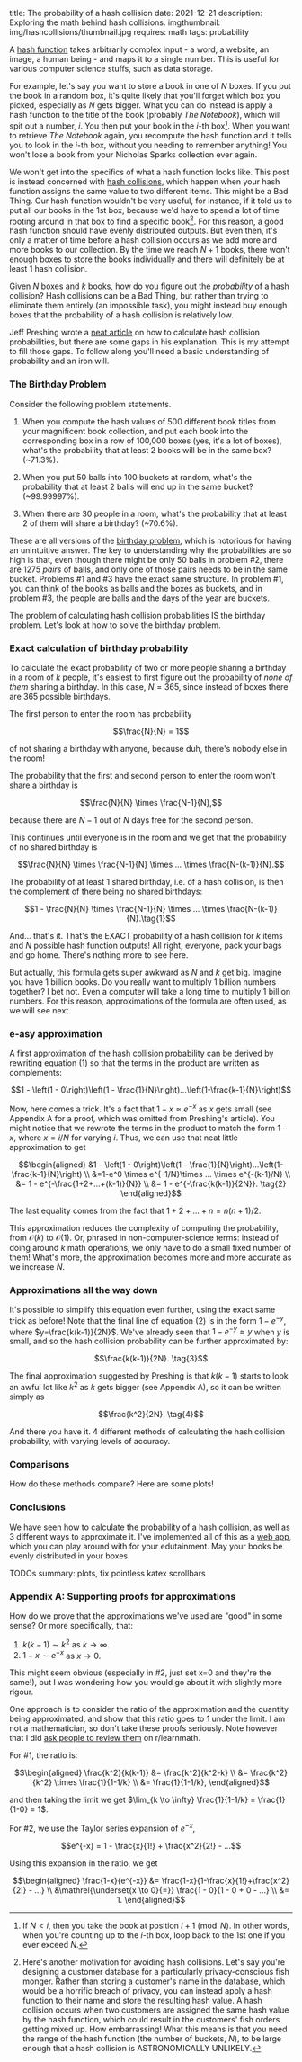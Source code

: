 title: The probability of a hash collision
date: 2021-12-21
description: Exploring the math behind hash collisions.
imgthumbnail: img/hashcollisions/thumbnail.jpg
requires: math
tags: probability

A [hash function](https://en.wikipedia.org/wiki/Hash_function) takes arbitrarily complex input - a word, a website, an image, a human being - and maps it to a single number. This is useful for various computer science stuffs, such as data storage.

For example, let's say you want to store a book in one of $`N`$ boxes. If you put the book in a random box, it's quite likely that you'll forget which box you picked, especially as $`N`$ gets bigger. What you can do instead is apply a hash function to the title of the book (probably *The Notebook*), which will spit out a number, $`i`$. You then put your book in the $`i`$-th box[^modulo]. When you want to retrieve *The Notebook* again, you recompute the hash function and it tells you to look in the $`i`$-th box, without you needing to remember anything! You won't lose a book from your Nicholas Sparks collection ever again.

We won't get into the specifics of what a hash function looks like. This post is instead concerned with [hash collisions](https://en.wikipedia.org/wiki/Hash_collision), which happen when your hash function assigns the same value to two different items. This might be a Bad Thing. Our hash function wouldn't be very useful, for instance, if it told us to put all our books in the 1st box, because we'd have to spend a lot of time rooting around in that box to find a specific book[^unique]. For this reason, a good hash function should have evenly distributed outputs. But even then, it's only a matter of time before a hash collision occurs as we add more and more books to our collection. By the time we reach $`N+1`$ books, there won't enough boxes to store the books individually and there will definitely be at least 1 hash collision.

Given $`N`$ boxes and $`k`$ books, how do you figure out the *probability* of a hash collision? Hash collisions can be a Bad Thing, but rather than trying to eliminate them entirely (an impossible task), you might instead buy enough boxes that the probability of a hash collision is relatively low.

Jeff Preshing wrote a [neat article](https://preshing.com/20110504/hash-collision-probabilities/) on how to calculate hash collision probabilities, but there are some gaps in his explanation. This is my attempt to fill those gaps. To follow along you'll need a basic understanding of probability and an iron will.

### The Birthday Problem
Consider the following problem statements.

1. When you compute the hash values of 500 different book titles from your magnificent book collection, and put each book into the corresponding box in a row of 100,000 boxes (yes, it's a lot of boxes), what's the probability that at least 2 books will be in the same box? (~71.3%).

2. When you put 50 balls into 100 buckets at random, what's the probability that at least 2 balls will end up in the same bucket? (~99.99997%).

3. When there are 30 people in a room, what's the probability that at least 2 of them will share a birthday? (~70.6%).

These are all versions of the [birthday problem](http://en.wikipedia.org/wiki/Birthday_problem), which is notorious for having an unintuitive answer. The key to understanding why the probabilities are so high is that, even though there might be only 50 balls in problem #2, there are 1275 *pairs* of balls, and only one of those pairs needs to be in the same bucket. Problems #1 and #3 have the exact same structure. In problem #1, you can think of the books as balls and the boxes as buckets, and in problem #3, the people are balls and the days of the year are buckets.

The problem of calculating hash collision probabilities IS the birthday problem. Let's look at how to solve the birthday problem.

### Exact calculation of birthday probability
To calculate the exact probability of two or more people sharing a birthday in a room of $`k`$ people, it's easiest to first figure out the probability of *none of them* sharing a birthday. In this case, $`N=365`$, since instead of boxes there are 365 possible birthdays.

The first person to enter the room has probability

```math
\frac{N}{N} = 1
```

of not sharing a birthday with anyone, because duh, there's nobody else in the room!

The probability that the first and second person to enter the room won't share a birthday is

```math
\frac{N}{N} \times \frac{N-1}{N},
```

because there are $`N-1`$ out of $`N`$ days free for the second person.

This continues until everyone is in the room and we get that the probability of no shared birthday is

```math
\frac{N}{N} \times \frac{N-1}{N} \times ... \times \frac{N-(k-1)}{N}.
```

The probability of at least 1 shared birthday, i.e. of a hash collision, is then the complement of there being no shared birthdays:

```math
1 - \frac{N}{N} \times \frac{N-1}{N} \times ... \times \frac{N-(k-1)}{N}.\tag{1}
```

And... that's it. That's the EXACT probability of a hash collision for $`k`$ items and $`N`$ possible hash function outputs! All right, everyone, pack your bags and go home. There's nothing more to see here.

But actually, this formula gets super awkward as $`N`$ and $`k`$ get big. Imagine you have 1 billion books. Do you really want to multiply 1 billion numbers together? I bet not. Even a computer will take a long time to multiply 1 billion numbers. For this reason, approximations of the formula are often used, as we will see next.

### e-asy approximation
A first approximation of the hash collision probability can be derived by rewriting equation (1) so that the terms in the product are written as complements:

```math
1 - \left(1 - 0\right)\left(1 - \frac{1}{N}\right)...\left(1-\frac{k-1}{N}\right)
```

Now, here comes a trick. It's a fact that $`1-x \approx e^{-x}`$ as $`x`$ gets small (see Appendix A for a proof, which was omitted from Preshing's article). You might notice that we rewrote the terms in the product to match the form $`1-x`$, where $`x=i/N`$ for varying $`i`$. Thus, we can use that neat little approximation to get

```math
\begin{aligned}
&1 - \left(1 - 0\right)\left(1 - \frac{1}{N}\right)...\left(1-\frac{k-1}{N}\right) \\
&=1-e^0 \times e^{-1/N}\times ... \times e^{-(k-1)/N} \\
&= 1 - e^{-\frac{1+2+...+(k-1)}{N}} \\
&= 1 - e^{-\frac{k(k-1)}{2N}}. \tag{2}
\end{aligned}
```

The last equality comes from the fact that $`1+2+...+n=n(n+1)/2`$.

This approximation reduces the complexity of computing the probability, from $`\mathcal{O}(k)`$ to $`\mathcal{O}(1)`$. Or, phrased in non-computer-science terms: instead of doing around $`k`$ math operations, we only have to do a small fixed number of them! What's more, the approximation becomes more and more accurate as we increase $`N`$.

### Approximations all the way down
It's possible to simplify this equation even further, using the exact same trick as before! Note that the final line of equation (2) is in the form $`1-e^{-y}`$, where $`y=\frac{k(k-1)}{2N}`$. We've already seen that $`1-e^{-y} \approx y`$ when $`y`$ is small, and so the hash collision probability can be further approximated by:

```math
\frac{k(k-1)}{2N}. \tag{3}
```

The final approximation suggested by Preshing is that $`k(k-1)`$ starts to look an awful lot like $`k^2`$ as $`k`$ gets bigger (see Appendix A), so it can be written simply as

```math
\frac{k^2}{2N}. \tag{4}
```

And there you have it. 4 different methods of calculating the hash collision probability, with varying levels of accuracy.

### Comparisons
How do these methods compare? Here are some plots!

### Conclusions
We have seen how to calculate the probability of a hash collision, as well as 3 different ways to approximate it. I've implemented all of this as a [web app](linkhere), which you can play around with for your edutainment. May your books be evenly distributed in your boxes.

TODOs summary: plots, fix pointless katex scrollbars

### Appendix A: Supporting proofs for approximations 
How do we prove that the approximations we've used are "good" in some sense? Or more specifically, that:

1. $`k(k-1) \sim k^2`$ as $`k \to \infty`$.
2. $`1-x \sim e^{-x}`$ as $`x \to 0`$.

This might seem obvious (especially in #2, just set x=0 and they're the same!), but I was wondering how you would go about it with slightly more rigour.

One approach is to consider the ratio of the approximation and the quantity being approximated, and show that this ratio goes to 1 under the limit. I am not a mathematician, so don't take these proofs seriously. Note however that I did [ask people to review them](https://www.reddit.com/r/learnmath/comments/s3cf8s/analysis_proving_that_these_are_good/) on r/learnmath.

For #1, the ratio is:

```math
\begin{aligned}
\frac{k^2}{k(k-1)} &= \frac{k^2}{k^2-k} \\
&= \frac{k^2}{k^2} \times \frac{1}{1-1/k} \\
&= \frac{1}{1-1/k},
\end{aligned}
```

and then taking the limit we get $`\lim_{k \to \infty} \frac{1}{1-1/k} = \frac{1}{1-0} = 1`$.

For #2, we use the Taylor series expansion of $`e^{-x}`$,

```math
e^{-x} = 1 - \frac{x}{1!} + \frac{x^2}{2!} - ...
```

Using this expansion in the ratio, we get

```math
\begin{aligned}
\frac{1-x}{e^{-x}} &= \frac{1-x}{1-\frac{x}{1!}+\frac{x^2}{2!} - ...} \\
&\mathrel{\underset{x \to 0}{=}} \frac{1 - 0}{1 - 0 + 0 - ...} \\
&= 1.
\end{aligned}
```

[^modulo]: If $`N<i`$, then you take the book at position $`i+1 \pmod{N}`$. In other words, when you're counting up to the $`i`$-th box, loop back to the 1st one if you ever exceed $`N`$.

[^unique]: Here's another motivation for avoiding hash collisions. Let's say you're designing a customer database for a particularly privacy-conscious fish monger. Rather than storing a customer's name in the database, which would be a horrific breach of privacy, you can instead apply a hash function to their name and store the resulting hash value. A hash collision occurs when two customers are assigned the same hash value by the hash function, which could result in the customers' fish orders getting mixed up. How embarrassing! What this means is that you need the range of the hash function (the number of buckets, $`N`$), to be large enough that a hash collision is ASTRONOMICALLY UNLIKELY.
